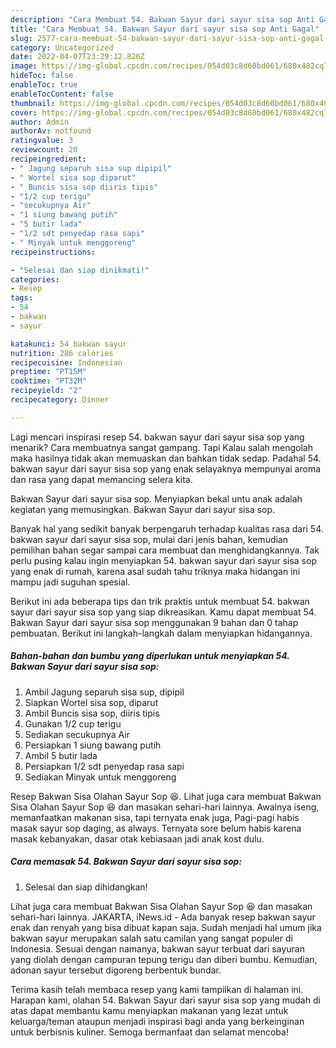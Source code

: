 ```yaml
---
description: "Cara Membuat 54. Bakwan Sayur dari sayur sisa sop Anti Gagal"
title: "Cara Membuat 54. Bakwan Sayur dari sayur sisa sop Anti Gagal"
slug: 2577-cara-membuat-54-bakwan-sayur-dari-sayur-sisa-sop-anti-gagal
category: Uncategorized
date: 2022-04-07T23:29:12.826Z
image: https://img-global.cpcdn.com/recipes/054d03c8d60bd061/680x482cq70/54-bakwan-sayur-dari-sayur-sisa-sop-foto-resep-utama.jpg
hideToc: false
enableToc: true
enableTocContent: false
thumbnail: https://img-global.cpcdn.com/recipes/054d03c8d60bd061/680x482cq70/54-bakwan-sayur-dari-sayur-sisa-sop-foto-resep-utama.jpg
cover: https://img-global.cpcdn.com/recipes/054d03c8d60bd061/680x482cq70/54-bakwan-sayur-dari-sayur-sisa-sop-foto-resep-utama.jpg
author: Admin
authorAv: notfound
ratingvalue: 3
reviewcount: 20
recipeingredient:
- " Jagung separuh sisa sup dipipil"
- " Wortel sisa sop diparut"
- " Buncis sisa sop diiris tipis"
- "1/2 cup terigu"
- "secukupnya Air"
- "1 siung bawang putih"
- "5 butir lada"
- "1/2 sdt penyedap rasa sapi"
- " Minyak untuk menggoreng"
recipeinstructions:

- "Selesai dan siap dinikmati!"
categories:
- Resep
tags:
- 54
- bakwan
- sayur

katakunci: 54 bakwan sayur 
nutrition: 286 calories
recipecuisine: Indonesian
preptime: "PT15M"
cooktime: "PT32M"
recipeyield: "2"
recipecategory: Dinner

---
```



Lagi mencari inspirasi resep 54. bakwan sayur dari sayur sisa sop yang menarik? Cara membuatnya sangat gampang. Tapi Kalau salah mengolah maka hasilnya tidak akan memuaskan dan bahkan tidak sedap. Padahal 54. bakwan sayur dari sayur sisa sop yang enak selayaknya mempunyai aroma dan rasa yang dapat memancing selera kita.


Bakwan Sayur dari sayur sisa sop. Menyiapkan bekal untu anak adalah kegiatan yang memusingkan. Bakwan Sayur dari sayur sisa sop.

Banyak hal yang sedikit banyak berpengaruh terhadap kualitas rasa dari 54. bakwan sayur dari sayur sisa sop, mulai dari jenis bahan, kemudian pemilihan bahan segar sampai cara membuat dan menghidangkannya. Tak perlu pusing kalau ingin menyiapkan 54. bakwan sayur dari sayur sisa sop yang enak di rumah, karena asal sudah tahu triknya maka hidangan ini mampu jadi suguhan spesial.


Berikut ini ada beberapa tips dan trik praktis untuk membuat 54. bakwan sayur dari sayur sisa sop yang siap dikreasikan. Kamu dapat membuat 54. Bakwan Sayur dari sayur sisa sop menggunakan 9 bahan dan 0 tahap pembuatan. Berikut ini langkah-langkah dalam menyiapkan hidangannya.

<!--inarticleads1-->

##### Bahan-bahan dan bumbu yang diperlukan untuk menyiapkan 54. Bakwan Sayur dari sayur sisa sop:

1. Ambil  Jagung separuh sisa sup, dipipil
1. Siapkan  Wortel sisa sop, diparut
1. Ambil  Buncis sisa sop, diiris tipis
1. Gunakan 1/2 cup terigu
1. Sediakan secukupnya Air
1. Persiapkan 1 siung bawang putih
1. Ambil 5 butir lada
1. Persiapkan 1/2 sdt penyedap rasa sapi
1. Sediakan  Minyak untuk menggoreng


Resep Bakwan Sisa Olahan Sayur Sop 😆. Lihat juga cara membuat Bakwan Sisa Olahan Sayur Sop 😆 dan masakan sehari-hari lainnya. Awalnya iseng, memanfaatkan makanan sisa, tapi ternyata enak juga, Pagi-pagi habis masak sayur sop daging, as always. Ternyata sore belum habis karena masak kebanyakan, dasar otak kebiasaan jadi anak kost dulu. 

<!--inarticleads2-->

##### Cara memasak 54. Bakwan Sayur dari sayur sisa sop:


1. Selesai dan siap dihidangkan!

Lihat juga cara membuat Bakwan Sisa Olahan Sayur Sop 😆 dan masakan sehari-hari lainnya. JAKARTA, iNews.id - Ada banyak resep bakwan sayur enak dan renyah yang bisa dibuat kapan saja. Sudah menjadi hal umum jika bakwan sayur merupakan salah satu camilan yang sangat populer di Indonesia. Sesuai dengan namanya, bakwan sayur terbuat dari sayuran yang diolah dengan campuran tepung terigu dan diberi bumbu. Kemudian, adonan sayur tersebut digoreng berbentuk bundar. 

Terima kasih telah membaca resep yang kami tampilkan di halaman ini. Harapan kami, olahan 54. Bakwan Sayur dari sayur sisa sop yang mudah di atas dapat membantu kamu menyiapkan makanan yang lezat untuk keluarga/teman ataupun menjadi inspirasi bagi anda yang berkeinginan untuk berbisnis kuliner. Semoga bermanfaat dan selamat mencoba!
